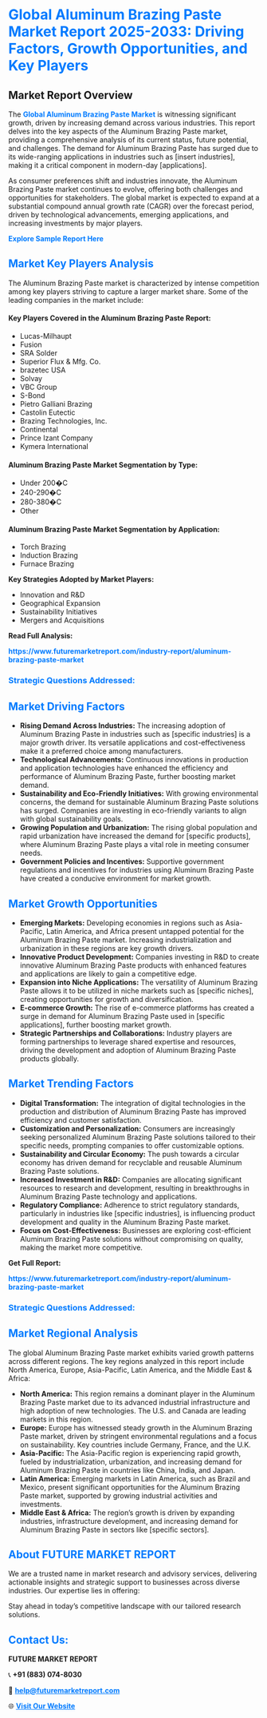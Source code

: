 <h1 style="color: #007BFF;">Global Aluminum Brazing Paste Market Report 2025-2033: Driving Factors, Growth Opportunities, and Key Players</h1>

<section id="overview">
<h2>Market Report Overview</h2>
<p>The <a href="https://www.futuremarketreport.com/industry-report/aluminum-brazing-paste-market" style="color: #007BFF; text-decoration: none;"><strong>Global Aluminum Brazing Paste Market</strong></a> is witnessing significant growth, driven by increasing demand across various industries. This report delves into the key aspects of the Aluminum Brazing Paste market, providing a comprehensive analysis of its current status, future potential, and challenges. The demand for Aluminum Brazing Paste has surged due to its wide-ranging applications in industries such as [insert industries], making it a critical component in modern-day [applications].</p>
<p>As consumer preferences shift and industries innovate, the Aluminum Brazing Paste market continues to evolve, offering both challenges and opportunities for stakeholders. The global market is expected to expand at a substantial compound annual growth rate (CAGR) over the forecast period, driven by technological advancements, emerging applications, and increasing investments by major players.</p>
</section>

<section id="overview">
<p><a href="https://www.futuremarketreport.com/request-sample/reportId=90578" style="color: #007BFF; text-decoration: none;"><strong>Explore Sample Report Here</strong></a></p>
</section>

<section id="key-players">
<h2 style="color: #007BFF;">Market Key Players Analysis</h2>
<p>The Aluminum Brazing Paste market is characterized by intense competition among key players striving to capture a larger market share. Some of the leading companies in the market include:</p>
<h4>Key Players Covered in the Aluminum Brazing Paste Report:</h4>
<ul><li>Lucas-Milhaupt</li><li>Fusion</li><li>SRA Solder</li><li>Superior Flux &amp; Mfg. Co.</li><li>brazetec USA</li><li>Solvay</li><li>VBC Group</li><li>S-Bond</li><li>Pietro Galliani Brazing</li><li>Castolin Eutectic</li><li>Brazing Technologies, Inc.</li><li>Continental</li><li>Prince Izant Company</li><li>Kymera International</li></ul>
<h4>Aluminum Brazing Paste Market Segmentation by Type:</h4>
<ul><li>Under 200�C</li><li>240-290�C</li><li>280-380�C</li><li>Other</li></ul>

<h4>Aluminum Brazing Paste Market Segmentation by Application:</h4>
<ul><li>Torch Brazing</li><li>Induction Brazing</li><li>Furnace Brazing</li></ul>
<p><strong>Key Strategies Adopted by Market Players:</strong></p>
<ul>
<li>Innovation and R&D</li>
<li>Geographical Expansion</li>
<li>Sustainability Initiatives</li>
<li>Mergers and Acquisitions</li>
</ul>
</section>

<section>
<p><strong>Read Full Analysis: </strong></p><a href="https://www.futuremarketreport.com/industry-report/aluminum-brazing-paste-market" style="color: #007BFF; text-decoration: none;"><strong>https://www.futuremarketreport.com/industry-report/aluminum-brazing-paste-market</strong></a>
<h3 style="color: #007BFF;">Strategic Questions Addressed:</h3>
</section>

<section id="driving-factors">
<h2 style="color: #007BFF;">Market Driving Factors</h2>
<ul>
<li><strong>Rising Demand Across Industries:</strong> The increasing adoption of Aluminum Brazing Paste in industries such as [specific industries] is a major growth driver. Its versatile applications and cost-effectiveness make it a preferred choice among manufacturers.</li>
<li><strong>Technological Advancements:</strong> Continuous innovations in production and application technologies have enhanced the efficiency and performance of Aluminum Brazing Paste, further boosting market demand.</li>
<li><strong>Sustainability and Eco-Friendly Initiatives:</strong> With growing environmental concerns, the demand for sustainable Aluminum Brazing Paste solutions has surged. Companies are investing in eco-friendly variants to align with global sustainability goals.</li>
<li><strong>Growing Population and Urbanization:</strong> The rising global population and rapid urbanization have increased the demand for [specific products], where Aluminum Brazing Paste plays a vital role in meeting consumer needs.</li>
<li><strong>Government Policies and Incentives:</strong> Supportive government regulations and incentives for industries using Aluminum Brazing Paste have created a conducive environment for market growth.</li>
</ul>
</section>

<section id="growth-opportunities">
<h2 style="color: #007BFF;">Market Growth Opportunities</h2>
<ul>
<li><strong>Emerging Markets:</strong> Developing economies in regions such as Asia-Pacific, Latin America, and Africa present untapped potential for the Aluminum Brazing Paste market. Increasing industrialization and urbanization in these regions are key growth drivers.</li>
<li><strong>Innovative Product Development:</strong> Companies investing in R&D to create innovative Aluminum Brazing Paste products with enhanced features and applications are likely to gain a competitive edge.</li>
<li><strong>Expansion into Niche Applications:</strong> The versatility of Aluminum Brazing Paste allows it to be utilized in niche markets such as [specific niches], creating opportunities for growth and diversification.</li>
<li><strong>E-commerce Growth:</strong> The rise of e-commerce platforms has created a surge in demand for Aluminum Brazing Paste used in [specific applications], further boosting market growth.</li>
<li><strong>Strategic Partnerships and Collaborations:</strong> Industry players are forming partnerships to leverage shared expertise and resources, driving the development and adoption of Aluminum Brazing Paste products globally.</li>
</ul>
</section>

<section id="trending-factors">
<h2 style="color: #007BFF;">Market Trending Factors</h2>
<ul>
<li><strong>Digital Transformation:</strong> The integration of digital technologies in the production and distribution of Aluminum Brazing Paste has improved efficiency and customer satisfaction.</li>
<li><strong>Customization and Personalization:</strong> Consumers are increasingly seeking personalized Aluminum Brazing Paste solutions tailored to their specific needs, prompting companies to offer customizable options.</li>
<li><strong>Sustainability and Circular Economy:</strong> The push towards a circular economy has driven demand for recyclable and reusable Aluminum Brazing Paste solutions.</li>
<li><strong>Increased Investment in R&D:</strong> Companies are allocating significant resources to research and development, resulting in breakthroughs in Aluminum Brazing Paste technology and applications.</li>
<li><strong>Regulatory Compliance:</strong> Adherence to strict regulatory standards, particularly in industries like [specific industries], is influencing product development and quality in the Aluminum Brazing Paste market.</li>
<li><strong>Focus on Cost-Effectiveness:</strong> Businesses are exploring cost-efficient Aluminum Brazing Paste solutions without compromising on quality, making the market more competitive.</li>
</ul>
</section>

<section>
<p><strong>Get Full Report: </strong></p><a href="https://www.futuremarketreport.com/industry-report/aluminum-brazing-paste-market" style="color: #007BFF; text-decoration: none;"><strong>https://www.futuremarketreport.com/industry-report/aluminum-brazing-paste-market</strong></a>
<h3 style="color: #007BFF;">Strategic Questions Addressed:</h3>
</section>


<section id="regional-analysis">
<h2 style="color: #007BFF;">Market Regional Analysis</h2>
<p>The global Aluminum Brazing Paste market exhibits varied growth patterns across different regions. The key regions analyzed in this report include North America, Europe, Asia-Pacific, Latin America, and the Middle East & Africa:</p>
<ul>
<li><strong>North America:</strong> This region remains a dominant player in the Aluminum Brazing Paste market due to its advanced industrial infrastructure and high adoption of new technologies. The U.S. and Canada are leading markets in this region.</li>
<li><strong>Europe:</strong> Europe has witnessed steady growth in the Aluminum Brazing Paste market, driven by stringent environmental regulations and a focus on sustainability. Key countries include Germany, France, and the U.K.</li>
<li><strong>Asia-Pacific:</strong> The Asia-Pacific region is experiencing rapid growth, fueled by industrialization, urbanization, and increasing demand for Aluminum Brazing Paste in countries like China, India, and Japan.</li>
<li><strong>Latin America:</strong> Emerging markets in Latin America, such as Brazil and Mexico, present significant opportunities for the Aluminum Brazing Paste market, supported by growing industrial activities and investments.</li>
<li><strong>Middle East & Africa:</strong> The region’s growth is driven by expanding industries, infrastructure development, and increasing demand for Aluminum Brazing Paste in sectors like [specific sectors].</li>
</ul>
</section>

<footer>
<h2 style="color: #007BFF;">About FUTURE MARKET REPORT</h2>
<p>We are a trusted name in market research and advisory services, delivering actionable insights and strategic support to businesses across diverse industries. Our expertise lies in offering:</p>

<p>Stay ahead in today’s competitive landscape with our tailored research solutions.</p>

<h2 style="color: #007BFF;">Contact Us:</h2>
<p><strong>FUTURE MARKET REPORT</strong></p>
<p>📞 <strong>+91 (883) 074-8030</strong></p>
<p>📧 <strong><a href="mailto:help@futuremarketreport.com" style="color: #007BFF;">help@futuremarketreport.com</a></strong></p>
<p>🌐 <strong><a href="https://www.futuremarketreport.com/" style="color: #007BFF;">Visit Our Website</a></strong></p>
</footer>